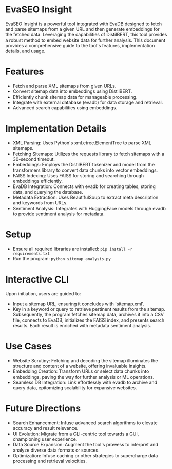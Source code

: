 # EvaSEO Insight
EvaSEO Insight is a powerful tool integrated with EvaDB designed to fetch and parse sitemaps from a given URL and then generate embeddings for the fetched data. Leveraging the capabilities of DistilBERT, this tool provides a robust method to embed website data for further analysis. This document provides a comprehensive guide to the tool's features, implementation details, and usage.

# Features
- Fetch and parse XML sitemaps from given URLs.
- Convert sitemap data into embeddings using DistilBERT.
- Efficiently chunk sitemap data for manageable processing.
- Integrate with external database (evadb) for data storage and retrieval.
- Advanced search capabilities using embeddings.

# Implementation Details
- XML Parsing: Uses Python's xml.etree.ElementTree to parse XML sitemaps.
- Fetching Sitemaps: Utilizes the requests library to fetch sitemaps with a 30-second timeout.
- Embeddings: Employs the DistilBERT tokenizer and model from the transformers library to convert data chunks into vector embeddings.
- FAISS Indexing: Uses FAISS for storing and searching through embeddings efficiently.
- EvaDB Integration: Connects with evadb for creating tables, storing data, and querying the database.
- Metadata Extraction: Uses BeautifulSoup to extract meta description and keywords from URLs.
- Sentiment Analysis: Integrates with HuggingFace models through evadb to provide sentiment analysis for metadata.

# Setup
- Ensure all required libraries are installed:
```pip install -r requirements.txt```
- Run the program:
```python sitemap_analysis.py```

# Interactive CLI
Upon initiation, users are guided to:
- Input a sitemap URL, ensuring it concludes with 'sitemap.xml'.
- Key in a keyword or query to retrieve pertinent results from the sitemap.
Subsequently, the program fetches sitemap data, archives it into a CSV file, connects to EvaDB, initializes the FAISS index, and presents search results. Each result is enriched with metadata sentiment analysis.

# Use Cases
- Website Scrutiny: Fetching and decoding the sitemap illuminates the structure and content of a website, offering invaluable insights.
- Embedding Creation: Transform URLs or select data chunks into embeddings, paving the way for further analysis or ML operations.
- Seamless DB Integration: Link effortlessly with evadb to archive and query data, epitomizing scalability for expansive websites.

# Future Directions
- Search Enhancement: Infuse advanced search algorithms to elevate accuracy and result relevance.
- UI Evolution: Migrate from a CLI-centric tool towards a GUI, championing user experience.
- Data Source Expansion: Augment the tool's prowess to interpret and analyze diverse data formats or sources.
- Optimization: Infuse caching or other strategies to supercharge data processing and retrieval velocities.
